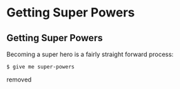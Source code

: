# Getting Super Powers

## Getting Super Powers

Becoming a super hero is a fairly straight forward process:

```
$ give me super-powers
```

removed


